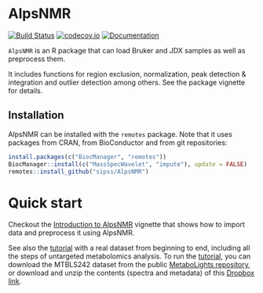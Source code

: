 # AlpsNMR

[![Build Status](https://github.com/sipss/AlpsNMR/workflows/R-CMD-check/badge.svg?branch=master)](https://github.com/sipss/AlpsNMR/actions/) [![codecov.io](https://codecov.io/github/sipss/AlpsNMR/coverage.svg?branch=master)](https://codecov.io/github/sipss/AlpsNMR) [![Documentation](https://img.shields.io/badge/documentation-pkgdown-informational)](https://sipss.github.io/AlpsNMR/)

`AlpsNMR` is an R package that can load Bruker and JDX samples as well as
preprocess them.

It includes functions for region exclusion, normalization, peak detection & integration and
outlier detection among others. See the package vignette for details.


## Installation

AlpsNMR can be installed with the `remotes` package. Note that it uses packages from
CRAN, from BioConductor and from git repositories:

```r
install.packages(c("BiocManager", "remotes"))
BiocManager::install(c("MassSpecWavelet", "impute"), update = FALSE)
remotes::install_github("sipss/AlpsNMR")
```

Quick start
=============

Checkout the [Introduction to AlpsNMR](https://sipss.github.io/AlpsNMR/articles/introduction-to-alpsnmr.html) vignette that shows how to import data and preprocess it using AlpsNMR.

See also the [tutorial](https://github.com/sipss/AlpsNMR/blob/master/vignettes/tutorial.pdf) with a real dataset from beginning to end, including all the steps of untargeted metabolomics analysis. To run the [tutorial](https://github.com/sipss/AlpsNMR/blob/master/vignettes/tutorial.pdf), you can download the MTBLS242 dataset from the public [MetaboLights repository](https://www.ebi.ac.uk/metabolights/MTBLS242), or download and unzip the contents (spectra and metadata) of this [Dropbox link](https://dl.dropboxusercontent.com/s/0snivrsd7m82yey/MTBLS242.zip?dl=0).


